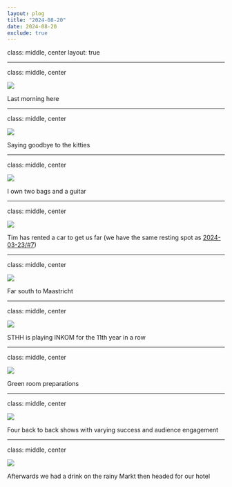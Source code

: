 ```yaml
---
layout: plog
title: "2024-08-20"
date: 2024-08-20
exclude: true
---
```


class: middle, center
layout: true

---

class: middle, center

<img class="plog-picture" src="{{ site.baseurl }}/img/plog/2024-08-20/01.jpg" />

Last morning here

---

class: middle, center

<img class="plog-picture" src="{{ site.baseurl }}/img/plog/2024-08-20/02.jpg" />

Saying goodbye to the kitties

---

class: middle, center

<img class="plog-picture" src="{{ site.baseurl }}/img/plog/2024-08-20/03.jpg" />

I own two bags and a guitar

---

class: middle, center

<img class="plog-picture" src="{{ site.baseurl }}/img/plog/2024-08-20/04.jpg" />

Tim has rented a car to get us far (we have the same resting spot as [2024-03-23/#7](https://tjkreutz.github.io/plog/2024-03-23/#7))

---

class: middle, center

<img class="plog-picture" src="{{ site.baseurl }}/img/plog/2024-08-20/05.jpg" />

Far south to Maastricht

---

class: middle, center

<img class="plog-picture" src="{{ site.baseurl }}/img/plog/2024-08-20/06.jpg" />

STHH is playing INKOM for the 11th year in a row

---

class: middle, center

<img class="plog-picture" src="{{ site.baseurl }}/img/plog/2024-08-20/07.jpg" />

Green room preparations

---

class: middle, center

<img class="plog-picture" src="{{ site.baseurl }}/img/plog/2024-08-20/08.jpg" />

Four back to back shows with varying success and audience engagement 

---

class: middle, center

<img class="plog-picture" src="{{ site.baseurl }}/img/plog/2024-08-20/09.jpg" />

Afterwards we had a drink on the rainy Markt then headed for our hotel

